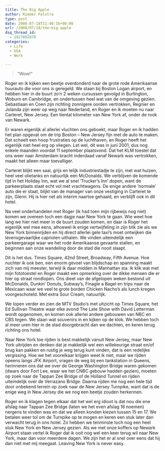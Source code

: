 ```yaml
---
title: The Big Apple
author: Riemer Palstra
type: post
date: 2008-07-18T21:40:16+00:00
url: /2008/07/18/the-big-apple
dsq_thread_id:
  - 1927092870
categories:
  - Life
  - USA
  - Werk

---
```

> &#8220;Wow!&#8221;

Roger en ik kijken een beetje overdonderd naar de grote rode Amerikaanse huurauto die voor ons is geregeld. We staan bij Boston Logan airport, en hebben hier in de buurt zo&#8217;n 2 weken cursussen gevolgd in Burlington, Woburn en Cambridge, en ondertussen heel wat van de omgeving gezien. Sebastiaan en Coen zijn richting zonnigere oorden vertrokken, Regnier en Jolanda zijn weer op weg naar Nederland, en Roger en ik moeten nu naar Carteret, New Jersey. Een tiental kilometer van New York af, onder de rook van Newark.

Er waren eigenlijk al allerlei vluchten ons geboekt, maar Roger en ik hadden het plan opgevat om de trip Boston &#8211; New Jersey fijn met de auto te maken. Dat scheelt een hoop frustraties op de luchthaven, en Roger heeft het eigenlijk niet heel erg op vliegen. Let wel, dit was in juni 2001, dus nog enkele maanden voordat 11 september plaatsvond. Dat het KLM toestel dat ons weer naar Amsterdam bracht inderdaad vanaf Newark was vertrokken, maakt het alleen maar toevalliger.

Carteret blijkt een saai, grijs en lelijk industriestadje te zijn, met wat huizen, heel veel olietanks en natuurlijk een McDonalds. We verblijven de komende tijd in het Holiday Inn, wat we al snel &#8216;Trucker&#8217;s Inn&#8217; dopen, want de parkeerplaats staat echt vol met vrachtwagens. De enige andere &#8216;normale&#8217; auto die er staat, blijkt van de manager van onze vestiging in Carteret te zijn, Glenn. Hij is hier net als interim naartoe gehaald, en verblijft ook in dit hotel.

Na veel onderhandelen met Roger (ik had toen mijn rijbewijs nog niet) komen we overeen toch een dagje naar New York te gaan. Wie weet hoe lang we hier niet meer in de buurt zouden komen, en daar is Roger het eigenlijk wel mee eens, alhoewel ik enige vertwijfeling in zijn blik zie als we New York binnenrijden en hij direct allerlei gele taxi&#8217;s moet ontwijken die levensgevaarlijke capriolen uithalen. We vinden uiteindelijk een parkeergarage waar we het rode Amerikaanse gevaarte stallen, en beginnen aan onze wandeling door de stad die nooit slaapt.

Dit is het dus. Times Square, 42nd Street, Broadway, Fifth Avenue. Hoe nuchter ik ook ben, een enorm gevoel van blijdschap en spanning maakt zich van mij meester, terwijl ik daar midden in Manhattan sta. Ik klik wat met mijn fototoestel en Roger maakt een opmerking over de dikke mensen die er hier op straat rondlopen. Ons dieet van de afgelopen weken bestond uit McDonalds, Dunkin&#8217; Donuts, Subway&#8217;s, Finagle a Bagel en trips naar de Mexicaan waar we veel te grote borden Chicken Nacho&#8217;s als lunch kregen voorgeschoteld. Met extra Sour Cream, natuurlijk.

We lopen verder en zien de MTV Studio&#8217;s met uitzicht op Times Square, het Ed Sullivan Theatre waar elke avond The Late Show with David Letterman wordt opgenomen, en komen ook allerlei andere gebouwen van NBC en CBS tegen. We slaan wat souvenirs in en kijken op de klok. We hebben toch al meer uren hier in de stad doorgebracht dan we dachten, en keren terug richting ons hotel.

Naar New York toe rijden is best makkelijk vanuit New Jersey, maar New York uitrijden en denken dat je makkelijk wel een willekeurige straat en/of brug kan pakken en rustig je weg terug kunt vinden, dat is een redelijke vergissing. Hoe we het voorelkaar krijgen weet ik niet, maar we rijden opeens langs JFK Airport, vragen de weg bij een tankstation in Queens, herinneren ons dat we over de George Washington Bridge waren gekomen (dwars door Fort Lee, waar we het CNBC gebouw hadden gezien), moeten op zoek naar de Tappan Zee Bridge of de Holland Tunnel en rijden uiteindelijk over de Verrazano Bridge. Daarna rijden me nog een hele tijd door onbekend terrein op zoek naar de New Jersey Turnpike, want dat is de enige weg in New Jersey die we nog een beetje zouden herkennen. 

Roger en ik klagen tegen elkaar dat het wel erg idioot is dat nou die ene afslag naar Tappan Zee Bridge (laten we het even afslag 16 noemen) nergens te vinden was en dat we alleen konden kiezen tussen 15 en 17. We betalen weer tol om de Turnpike op te mogen en keren een stuk later dan verwacht terug in ons hotel. Zo hebben we tenminste toch nog een heel stuk New York en New Jersey gezien. Als we met onze koffers op Newark Airport staan vertel ik Roger dat ik ooit nog wel een keer terug wil naar New York, maar dan voor meerdere dagen. We zijn het er al snel over eens dat hij dan niet met mij meegaat. Leaving New York is never easy.